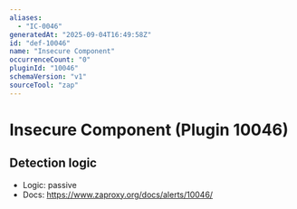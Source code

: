 ```yaml
---
aliases:
  - "IC-0046"
generatedAt: "2025-09-04T16:49:58Z"
id: "def-10046"
name: "Insecure Component"
occurrenceCount: "0"
pluginId: "10046"
schemaVersion: "v1"
sourceTool: "zap"
---
```


# Insecure Component (Plugin 10046)

## Detection logic

- Logic: passive
- Docs: https://www.zaproxy.org/docs/alerts/10046/

